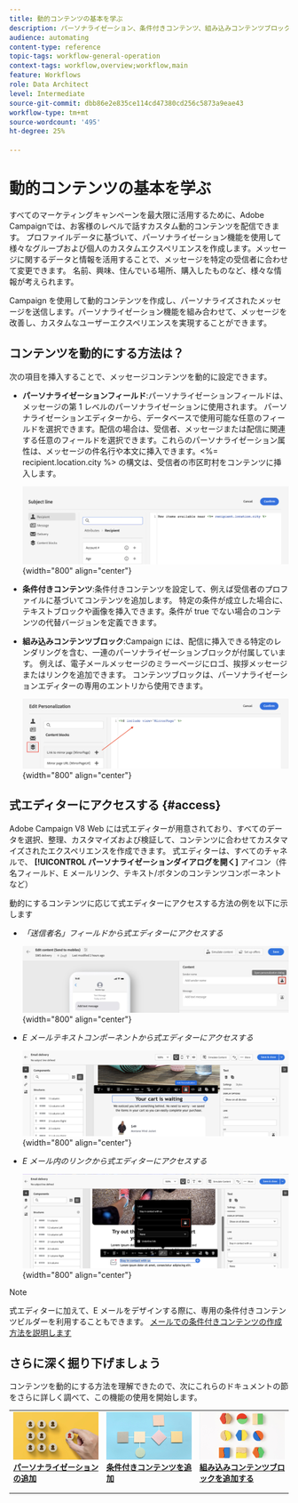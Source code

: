 ```yaml
---
title: 動的コンテンツの基本を学ぶ
description: パーソナライゼーション、条件付きコンテンツ、組み込みコンテンツブロックを使用して、コンテンツを動的にする方法を説明します。
audience: automating
content-type: reference
topic-tags: workflow-general-operation
context-tags: workflow,overview;workflow,main
feature: Workflows
role: Data Architect
level: Intermediate
source-git-commit: dbb86e2e835ce114cd47380cd256c5873a9eae43
workflow-type: tm+mt
source-wordcount: '495'
ht-degree: 25%

---
```



# 動的コンテンツの基本を学ぶ

すべてのマーケティングキャンペーンを最大限に活用するために、Adobe Campaignでは、お客様のレベルで話すカスタム動的コンテンツを配信できます。 プロファイルデータに基づいて、パーソナライゼーション機能を使用して様々なグループおよび個人のカスタムエクスペリエンスを作成します。メッセージに関するデータと情報を活用することで、メッセージを特定の受信者に合わせて変更できます。 名前、興味、住んでいる場所、購入したものなど、様々な情報が考えられます。

Campaign を使用して動的コンテンツを作成し、パーソナライズされたメッセージを送信します。パーソナライゼーション機能を組み合わせて、メッセージを改善し、カスタムなユーザーエクスペリエンスを実現することができます。

## コンテンツを動的にする方法は？

次の項目を挿入することで、メッセージコンテンツを動的に設定できます。

* **パーソナライゼーションフィールド**:パーソナライゼーションフィールドは、メッセージの第 1 レベルのパーソナライゼーションに使用されます。 パーソナライゼーションエディターから、データベースで使用可能な任意のフィールドを選択できます。配信の場合は、受信者、メッセージまたは配信に関連する任意のフィールドを選択できます。これらのパーソナライゼーション属性は、メッセージの件名行や本文に挿入できます。&lt;%= recipient.location.city %> の構文は、受信者の市区町村をコンテンツに挿入します。

  ![](assets/perso-subject-line.png){width="800" align="center"}

* **条件付きコンテンツ**:条件付きコンテンツを設定して、例えば受信者のプロファイルに基づいてコンテンツを追加します。 特定の条件が成立した場合に、テキストブロックや画像を挿入できます。条件が true でない場合のコンテンツの代替バージョンを定義できます。

* **組み込みコンテンツブロック**:Campaign には、配信に挿入できる特定のレンダリングを含む、一連のパーソナライゼーションブロックが付属しています。 例えば、電子メールメッセージのミラーページにロゴ、挨拶メッセージまたはリンクを追加できます。 コンテンツブロックは、パーソナライゼーションエディターの専用のエントリから使用できます。

  ![](assets/perso-content-blocks.png){width="800" align="center"}

## 式エディターにアクセスする {#access}

Adobe Campaign V8 Web には式エディターが用意されており、すべてのデータを選択、整理、カスタマイズおよび検証して、コンテンツに合わせてカスタマイズされたエクスペリエンスを作成できます。 式エディターは、すべてのチャネルで、 **[!UICONTROL パーソナライゼーションダイアログを開く]** アイコン（件名フィールド、E メールリンク、テキスト/ボタンのコンテンツコンポーネントなど）

動的にするコンテンツに応じて式エディターにアクセスする方法の例を以下に示します

* *「送信者名」フィールドから式エディターにアクセスする*

  ![](assets/expression-editor-access.png){width="800" align="center"}

* *E メールテキストコンポーネントから式エディターにアクセスする*

  ![](assets/expression-editor-access-email.png){width="800" align="center"}

* *E メール内のリンクから式エディターにアクセスする*

  ![](assets/perso-link-insert-icon.png){width="800" align="center"}

>[!NOTE]
>
>式エディターに加えて、E メールをデザインする際に、専用の条件付きコンテンツビルダーを利用することもできます。 [メールでの条件付きコンテンツの作成方法を説明します](conditions.md)

## さらに深く掘り下げましょう

コンテンツを動的にする方法を理解できたので、次にこれらのドキュメントの節をさらに詳しく調べて、この機能の使用を開始します。

<table style="table-layout:fixed"><tr style="border: 0;">
<td>
<a href="personalize.md">
<img alt="コンテンツのパーソナライズ" src="assets/do-not-localize/dynamic-personalization.jpg">
</a>
<div>
<a href="personalize.md"><strong>パーソナライゼーションの追加</strong></a>
</div>
<p>
</td>
<td>
<a href="conditions.md">
<img alt="リード" src="assets/do-not-localize/dynamic-conditional.jpg">
</a>
<div><a href="conditions.md"><strong>条件付きコンテンツを追加</strong>
</div>
<p>
</td>
<td>
<a href="content-blocks.md">
<img alt="低頻度" src="assets/do-not-localize/dynamic-content-blocks.jpg">
</a>
<div>
<a href="content-blocks.md"><strong>組み込みコンテンツブロックを追加する</strong></a>
</div>
<p></td>
</tr></table>
